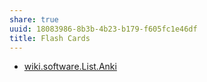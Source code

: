 ```yaml
---
share: true
uuid: 18083986-8b3b-4b23-b179-f605fc1e46df
title: Flash Cards
---
```

* [wiki.software.List.Anki](/undefined)